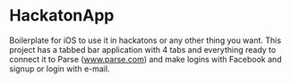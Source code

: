 HackatonApp
===========

Boilerplate for iOS to use it in hackatons or any other thing you want. This project has a tabbed bar application with 4 tabs and everything ready to connect it to Parse (www.parse.com) and make logins with Facebook and signup or login with e-mail.
